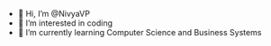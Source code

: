- 👋 Hi, I’m @NivyaVP
- 👀 I’m interested in coding
- 🌱 I’m currently learning Computer Science and Business Systems
<!---
NivyaVP/NivyaVP is a ✨ special ✨ repository because its `README.md` (this file) appears on your GitHub profile.
You can click the Preview link to take a look at your changes.
--->

